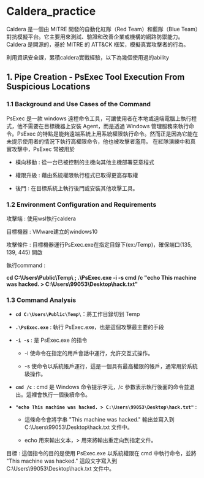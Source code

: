 # Caldera_practice
Caldera 是一個由 MITRE 開發的自動化紅隊（Red Team）和藍隊（Blue Team）對抗模擬平台。它主要用來測試、驗證和改善企業或機構的網路防禦能力。Caldera 是開源的，基於 MITRE 的 ATT&CK 框架，模擬真實攻擊者的行為。


利用資訊安全課，累積caldera實戰經驗，以下為幾個使用過的ability

## 1. Pipe Creation - PsExec Tool Execution From Suspicious Locations
### 1.1 Background and Use Cases of the Command
  PsExec 是一款 windows 遠程命令工具，可讓使用者在本地或遠端電腦上執行程式，他不需要在目標機器上安裝 Agent，而是透過 Windows 管理服務來執行命令。PsExec 的特點是能夠遠端系統上用系統權限執行命令。然而正是因為它能在未提示使用者的情況下執行高權限命令，他也被攻擊者濫用。
  	在紅隊演練中和真實攻擊中，PsExec 常被用於

   
  + 橫向移動 : 從一台已被控制的主機向其他主機部署惡意程式

  
  + 權限升級 : 藉由系統權限執行程式已取得更高存取權

  
  + 後門 : 在目標系統上執行後門或安裝其他攻擊工具。
### 1.2 Environment Configuration and Requirements
攻擊端 : 使用wsl執行caldera

目標機器 : VMware建立的windows10

攻擊條件 : 目標機器運行PsExec.exe在指定目錄下(ex:/Temp)，確保端口(135, 139, 445) 開啟

執行command : 

__cd C:\Users\Public\Temp\ ; .\PsExec.exe -i -s cmd /c "echo This machine was hacked. > C:\Users\99053\Desktop\hack.txt"__


### 1.3 Command Analysis

- **`cd C:\Users\Public\Temp\`**：將工作目錄切到 Temp


- **`.\PsExec.exe`** : 執行 PsExec.exe，也是這個攻擊最主要的手段


- **`-i -s`** :  是 PsExec.exe 的指令

  - -i 使命令在指定的用戶會話中運行，允許交互式操作。


  - -s 使命令以系統帳戶運行，這是一個具有最高權限的帳戶，通常用於系統級操作。


- **`cmd /c`** : cmd 是 Windows 命令提示字元，/c 參數表示執行後面的命令並退出。這裡會執行一個後續命令。


- **`"echo This machine was hacked. > C:\Users\99053\Desktop\hack.txt"`** : 


  - 這條命令會將字串 "This machine was hacked." 輸出並寫入到 C:\Users\99053\Desktop\hack.txt 文件中。


  - echo 用來輸出文本，> 用來將輸出重定向到指定文件。
 
目標 : 這個指令的目的是使用 PsExec.exe 以系統權限在 cmd 中執行命令，並將 "This machine was hacked." 這段文字寫入到C:\Users\99053\Desktop\hack.txt 文件中。
